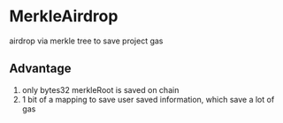 # MerkleAirdrop
airdrop via merkle tree to save project gas
## Advantage
1. only bytes32 merkleRoot is saved on chain
2. 1 bit of a mapping to save user saved information, which save a lot of gas
